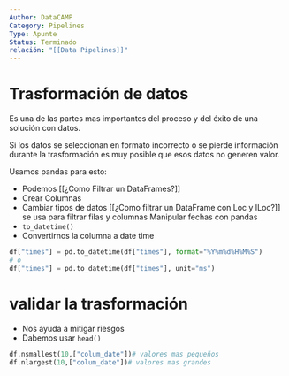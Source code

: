 ```yaml
---
Author: DataCAMP
Category: Pipelines
Type: Apunte
Status: Terminado
relación: "[[Data Pipelines]]"
---
```

# Trasformación de datos
Es una de las partes mas importantes del proceso y del éxito de una solución con datos. 

Si los datos se seleccionan en formato incorrecto o se pierde información durante la trasformación es muy posible que esos datos no generen valor.

 Usamos pandas para esto: 
 - Podemos [[¿Como Filtrar un DataFrames?]]
 - Crear Columnas
 - Cambiar tipos de datos
[[¿Como filtrar un DataFrame con Loc y ILoc?]] se usa para filtrar filas y columnas
Manipular fechas con pandas
- `to_datetime()`
- Convertirnos la columna a date time
```python
df["times"] = pd.to_datetime(df["times"], format="%Y%m%d%H%M%S")
# o
df["times"] = pd.to_datetime(df["times"], unit="ms")
```
# validar la trasformación

- Nos ayuda a mitigar riesgos
- Dabemos usar `head()`
 ```python
 df.nsmallest(10,["colum_date"])# valores mas pequeños
 df.nlargest(10,["colum_date"])# valores mas grandes
 ```
 